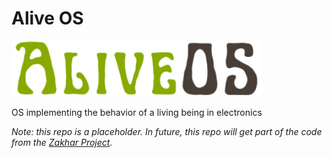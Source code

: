 # Alive OS

<img src="design/logo.svg" width="400">

OS implementing the behavior of a living being in electronics

_Note: this repo is a placeholder. In future, this repo will get part of the code from the [Zakhar Project](https://github.com/an-dr/zakhar)._
